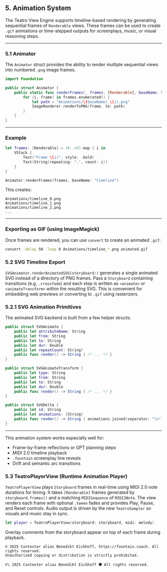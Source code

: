 ## 5. Animation System

The Teatro View Engine supports timeline-based rendering by generating sequential frames of `Renderable` views. These frames can be used to create `.gif` animations or time-stepped outputs for screenplays, music, or visual reasoning steps.

---

### 5.1 Animator

The `Animator` struct provides the ability to render multiple sequential views into numbered `.png` image frames.

```swift
import Foundation

public struct Animator {
    public static func renderFrames(_ frames: [Renderable], baseName: String = "frame") {
        for (i, frame) in frames.enumerated() {
            let path = "Animations/\(baseName)_\(i).png"
            ImageRenderer.renderToPNG(frame, to: path)
        }
    }
}
```

---

### Example

```swift
let frames: [Renderable] = (0..<5).map { i in
    VStack {
        Text("Frame \(i)", style: .bold)
        Text(String(repeating: ".", count: i))
    }
}

Animator.renderFrames(frames, baseName: "timeline")
```

This creates:

```
Animations/timeline_0.png
Animations/timeline_1.png
Animations/timeline_2.png
...
```

---

### Exporting as GIF (using ImageMagick)

Once frames are rendered, you can use `convert` to create an animated `.gif`:

```bash
convert -delay 50 -loop 0 Animations/timeline_*.png animated.gif
```

### 5.2 SVG Timeline Export

`SVGAnimator.renderAnimatedSVG(storyboard:)` generates a single animated SVG
instead of a directory of PNG frames. Pass a `Storyboard` containing transitions
(e.g. `.crossfade`) and each step is written as `<animate>` or
`<animateTransform>` within the resulting SVG. This is convenient for embedding
web previews or converting to `.gif` using rasterizers.

### 5.2.1 SVG Animation Primitives

The animated SVG backend is built from a few helper structs:

```swift
public struct SVGAnimate {
    public let attributeName: String
    public let from: String
    public let to: String
    public let dur: Double
    public let repeatCount: String?
    public func render() -> String { /* ... */ }
}

public struct SVGAnimateTransform {
    public let type: String
    public let from: String
    public let to: String
    public let dur: Double
    public func render() -> String { /* ... */ }
}

public struct SVGDelta {
    public let id: String
    public let animations: [String]
    public func render() -> String { animations.joined(separator: "\n") }
}
```

---

This animation system works especially well for:
- Frame-by-frame reflections or GPT planning steps
- MIDI 2.0 timeline playback
- `.fountain` screenplay line reveals
- Drift and semantic arc transitions

### 5.3 TeatroPlayerView (Runtime Animation Player)

`TeatroPlayerView` plays `Storyboard` frames in real-time using MIDI 2.0 note
durations for timing. It takes `[Renderable]` frames generated by
`storyboard.frames()` and a matching `MIDISequence` of `MIDI2Note`. The view renders each frame
with optional `.tween` fades and provides Play, Pause, and Reset controls.
Audio output is driven by the new `TeatroSampler` so visuals and music stay in
sync.

```swift
let player = TeatroPlayerView(storyboard: storyboard, midi: melody)
```

Overlay comments from the storyboard appear on top of each frame during
playback.


```
© 2025 Contexter alias Benedikt Eickhoff, https://fountain.coach. All rights reserved.
Unauthorized copying or distribution is strictly prohibited.
```

``````text
©\ 2025 Contexter alias Benedikt Eickhoff 🛡️ All rights reserved.
``````
